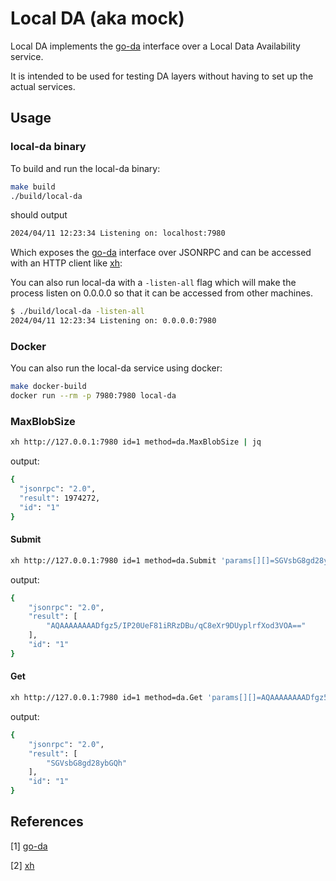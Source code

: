 # Local DA (aka mock)

Local DA implements the [go-da][go-da] interface over a Local Data Availability service.

It is intended to be used for testing DA layers without having to set up the actual services.

## Usage

### local-da binary

To build and run the local-da binary:

```sh
make build
./build/local-da
```

should output

```sh
2024/04/11 12:23:34 Listening on: localhost:7980
```

Which exposes the [go-da] interface over JSONRPC and can be accessed with an HTTP client like [xh][xh]:

You can also run local-da with a `-listen-all` flag which will make the process listen on 0.0.0.0 so that it can be accessed from other machines.

```sh
$ ./build/local-da -listen-all
2024/04/11 12:23:34 Listening on: 0.0.0.0:7980
```

### Docker

You can also run the local-da service using docker:

```sh
make docker-build
docker run --rm -p 7980:7980 local-da
```

### MaxBlobSize

```sh
xh http://127.0.0.1:7980 id=1 method=da.MaxBlobSize | jq
```

output:

```sh
{
  "jsonrpc": "2.0",
  "result": 1974272,
  "id": "1"
}
```

#### Submit

```sh
xh http://127.0.0.1:7980 id=1 method=da.Submit 'params[][]=SGVsbG8gd28ybGQh' 'params[]:=-2'  'params[]=AAAAAAAAAAAAAAAAAAAAAAAAAAECAwQFBgcICRA=' | jq
```

output:

```sh
{
    "jsonrpc": "2.0",
    "result": [
        "AQAAAAAAAADfgz5/IP20UeF81iRRzDBu/qC8eXr9DUyplrfXod3VOA=="
    ],
    "id": "1"
}
```

#### Get

```sh
xh http://127.0.0.1:7980 id=1 method=da.Get 'params[][]=AQAAAAAAAADfgz5/IP20UeF81iRRzDBu/qC8eXr9DUyplrfXod3VOA==' 'params[]=AAAAAAAAAAAAAAAAAAAAAAAAAAECAwQFBgcICRA='
```

output:

```sh
{
    "jsonrpc": "2.0",
    "result": [
        "SGVsbG8gd28ybGQh"
    ],
    "id": "1"
}
```

## References

[1] [go-da][go-da]

[2] [xh][xh]

[go-da]: https://github.com/rollkit/go-da
[xh]: https://github.com/ducaale/xh
